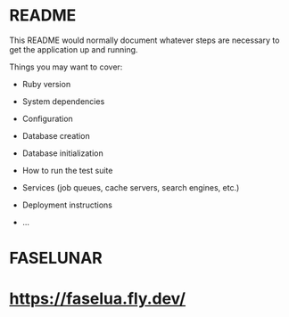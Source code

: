 # README

This README would normally document whatever steps are necessary to get the
application up and running.

Things you may want to cover:

* Ruby version

* System dependencies

* Configuration

* Database creation

* Database initialization

* How to run the test suite

* Services (job queues, cache servers, search engines, etc.)

* Deployment instructions

* ...
# FASELUNAR

# https://faselua.fly.dev/


<!-- Esse código é um controlador Ruby on Rails chamado "MoonController". Ele possui uma ação chamada "index" que é responsável por fornecer informações sobre a fase da lua e as próximas fases, bem como a estação atual.

A ação "index" define três variáveis de instância: "@current_phase", "@next_phases" e "@current_season".

"@current_phase": Essa variável recebe o resultado da chamada ao método "current_moon_phase". Esse método obtém a data atual e calcula a fase atual da lua utilizando o método "calculate_moon_phase". O resultado é retornado como um hash com a chave ":phase" contendo o nome da fase.

"@next_phases": Essa variável recebe o resultado da chamada ao método "next_moon_phases(30)". Esse método recebe um parâmetro "count" que determina o número de fases futuras a serem exibidas. O método itera sobre as datas futuras e calcula a fase da lua para cada data utilizando o método "calculate_moon_phase". Os resultados são armazenados em um array como hashes contendo a data e o nome da fase. O array de fases é retornado.

"@current_season": Essa variável recebe o resultado da chamada ao método "current_season". Esse método determina a estação atual com base na data atual. Ele verifica se a data atual está dentro de um dos intervalos de datas para cada estação (verão, outono, inverno, primavera). O resultado é retornado como um hash com as chaves ":name" (nome da estação), ":start_date" (data de início da estação) e ":end_date" (data de término da estação).

Além dessas três principais funcionalidades, o código também possui outros métodos auxiliares:

"calculate_moon_phase": Calcula a fase da lua com base na data fornecida. Ele realiza cálculos usando o número juliano da data e a idade da lua em dias.

"phase_name": Retorna o nome da fase da lua com base no valor da fase.

"current_season": Determina a estação atual com base na data atual. Ele verifica se a data está dentro dos intervalos de datas definidos para cada estação e retorna um hash com o nome da estação e as datas de início e término.

No geral, esse código fornece informações sobre a fase da lua, próximas fases e estação atual com base na data atual. -->

<!-- 
Como são feito esses calculos?

Os cálculos são feitos usando o conceito de número juliano, que é um sistema de contar os dias a partir de uma origem fixa, no caso, a data de referência de 1 de janeiro de 4713 a.C. do calendário juliano. Esse sistema é usado para calcular o número de dias passados desde essa data até a data fornecida.

Vamos analisar o método calculate_moon_phase(date) para entender os cálculos específicos realizados:

def calculate_moon_phase(date)
  year = date.year
  month = date.month
  day = date.day

  # Cálculo do número juliano para a data
  a = (14 - month) / 12
  y = year + 4800 - a
  m = month + 12 * a - 3
  julian_day = day + ((153 * m + 2) / 5) + 365 * y + (y / 4) - (y / 100) + (y / 400) - 32045

  # Cálculo da idade da lua em dias
  base_date = Date.new(2000, 1, 6) # Data base para cálculo da idade da lua
  moon_age = (julian_day - base_date.jd) % 29.53

  # Cálculo da fase da lua
  phase = (moon_age / 29.53 * 8).to_i

  phase
end

Primeiro, o método extrai o ano, o mês e o dia da data fornecida.

Em seguida, é calculado o número juliano para a data fornecida. Isso é feito com base em uma fórmula que envolve os valores de year, month e day. O objetivo é obter um número que representa a quantidade de dias desde a origem fixa mencionada anteriormente.

Após o cálculo do número juliano, é necessário calcular a idade da lua em dias. Para isso, é definida uma data de referência chamada base_date, que é 6 de janeiro de 2000. A diferença entre o número juliano da data fornecida e o número juliano da base_date é calculada e, em seguida, é realizada uma operação de módulo por 29.53. O resultado é a idade da lua em dias.

Por fim, é calculada a fase da lua com base na idade da lua. A idade da lua é dividida por 29.53 (duração média de uma fase lunar) e multiplicada por 8. O resultado é arredondado para o número inteiro mais próximo, resultando em um valor de 0 a 7 que representa a fase da lua.

Os nomes das fases da lua são armazenados em um array chamado phase_names, e o valor calculado para a fase da lua é usado como índice para recuperar o nome correspondente dessa array.

Esses cálculos permitem determinar a fase da lua com base em uma data específica, usando conceitos astronômicos e um sistema de referência temporal. -->